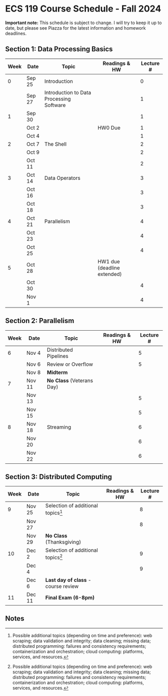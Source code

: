 # ECS 119 Course Schedule - Fall 2024

**Important note:**
This schedule is subject to change.
I will try to keep it up to date, but please see Piazza for the latest information and homework deadlines.

## Section 1: Data Processing Basics

| Week | Date | Topic | Readings & HW | Lecture # |
| --- | --- | --- | --- | --- |
| 0 | Sep 25 | Introduction |  | 0 |
|   | Sep 27 | Introduction to Data Processing Software |  | 1 |
| 1 | Sep 30 |  |  | 1 |
|   | Oct 2  |  | HW0 Due | 1 |
|   | Oct 4  |  |  | 1 |
| 2 | Oct 7  | The Shell |  | 2 |
|   | Oct 9  |  |  | 2 |
|   | Oct 11 |  |  | 2 |
| 3 | Oct 14 | Data Operators |  | 3 |
|   | Oct 16 |  |  | 3 |
|   | Oct 18 |  |  | 3 |
| 4 | Oct 21 | Parallelism |  | 4 |
|   | Oct 23 |  |  | 4 |
|   | Oct 25 |  |  | 4 |
| 5 | Oct 28 |  | HW1 due (deadline extended) |  |
|   | Oct 30 |  |  | 4 |
|   | Nov 1  |  |  | 4 |

## Section 2: Parallelism

| Week | Date | Topic | Readings & HW | Lecture # |
| --- | --- | --- | --- | --- |
| 6 | Nov 4  | Distributed Pipelines |  | 5 |
|   | Nov 6  | Review or Overflow |  | 5 |
|   | Nov 8  | **Midterm** |  |  |
| 7 | Nov 11 | **No Class** (Veterans Day) |  |  |
|   | Nov 13 |  |  | 5 |
|   | Nov 15 |  |  | 5 |
| 8 | Nov 18 | Streaming |  | 6 |
|   | Nov 20 |  |  | 6 |
|   | Nov 22 |  |  | 6 |

## Section 3: Distributed Computing

| Week | Date | Topic | Readings & HW | Lecture # |
| --- | --- | --- | --- | --- |
| 9 | Nov 25 | Selection of additional topics[^1] |  | 8 |
|   | Nov 27 |  |  | 8 |
|   | Nov 29 | **No Class** (Thanksgiving) |
| 10 | Dec 2 | Selection of additional topics[^1] |  | 9 |
|    | Dec 4 |  |  | 9 |
|    | Dec 6 | **Last day of class** - course review |  |  |
| 11 | Dec 11 | **Final Exam (6-8pm)** |  |  |

## Notes

[^1]: Possible additional topics (depending on time and preference):
web scraping;
data validation and integrity;
data cleaning;
missing data;
distributed programming: failures and consistency requirements;
containerization and orchestration;
cloud computing: platforms, services, and resources.

